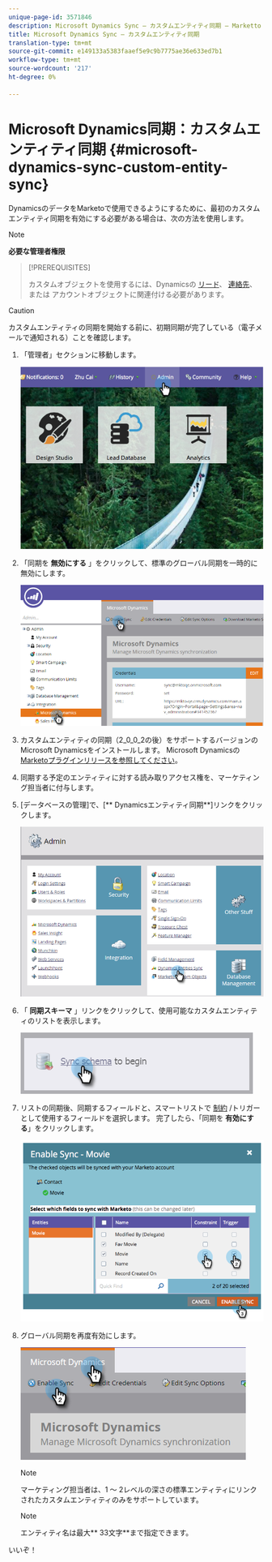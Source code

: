 ```yaml
---
unique-page-id: 3571846
description: Microsoft Dynamics Sync — カスタムエンティティ同期 — Marketto Docs — 製品ドキュメント
title: Microsoft Dynamics Sync — カスタムエンティティ同期
translation-type: tm+mt
source-git-commit: e149133a5383faaef5e9c9b7775ae36e633ed7b1
workflow-type: tm+mt
source-wordcount: '217'
ht-degree: 0%

---
```



# Microsoft Dynamics同期：カスタムエンティティ同期 {#microsoft-dynamics-sync-custom-entity-sync}

DynamicsのデータをMarketoで使用できるようにするために、最初のカスタムエンティティ同期を有効にする必要がある場合は、次の方法を使用します。

>[!NOTE]
>
>**必要な管理者権限**

>[!PREREQUISITES]
>
>カスタムオブジェクトを使用するには、Dynamicsの [リード](microsoft-dynamics-sync-lead-sync.md)、 [連絡先](microsoft-dynamics-sync-contact-sync.md)、または [](microsoft-dynamics-sync-account-sync.md)アカウントオブジェクトに関連付ける必要があります。

>[!CAUTION]
>
>カスタムエンティティの同期を開始する前に、初期同期が完了している（電子メールで通知される）ことを確認します。

1. 「管理者」セクションに移動します。

   ![](assets/image2014-10-20-14-3a32-3a16.png)

1. 「同期を **無効にする** 」をクリックして、標準のグローバル同期を一時的に無効にします。

   ![](assets/image2015-11-10-9-3a0-3a6.png)

1. カスタムエンティティの同期（2_0_0_2の後）をサポートするバージョンのMicrosoft Dynamicsをインストールします。 Microsoft Dynamicsの [Marketoプラグインリリースを参照してください](../../../../product-docs/crm-sync/microsoft-dynamics-sync/marketo-plugin-releases-for-microsoft-dynamics.md)。
1. 同期する予定のエンティティに対する読み取りアクセス権を、マーケティング担当者に付与します。
1. [データベースの管理]で、[** Dynamicsエンティティ同期**]リンクをクリックします。

   ![](assets/image2015-11-10-9-3a6-3a55.png)

1. 「 **同期スキーマ** 」リンクをクリックして、使用可能なカスタムエンティティのリストを表示します。

   ![](assets/image2015-11-10-9-3a41-3a37.png)

1. リストの同期後、同期するフィールドと、スマートリストで [制約](../../../../product-docs/core-marketo-concepts/smart-lists-and-static-lists/using-smart-lists/add-a-constraint-to-a-smart-list-filter.md) /トリガーとして使用するフィールドを選択します。 完了したら、「同期を **有効にする**」をクリックします。

   ![](assets/image2014-10-20-14-3a32-3a55.png)

1. グローバル同期を再度有効にします。

   ![](assets/image2015-11-10-9-3a48-3a35.png)

   >[!NOTE]
   >
   >マーケティング担当者は、1 ～ 2レベルの深さの標準エンティティにリンクされたカスタムエンティティのみをサポートしています。

   >[!NOTE]
   >
   >エンティティ名は最大** 33文字**まで指定できます。

いいぞ！